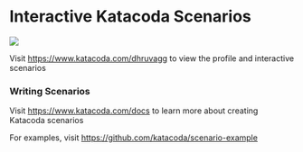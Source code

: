 # Interactive Katacoda Scenarios

[![](http://shields.katacoda.com/katacoda/dhruvagg/count.svg)](https://www.katacoda.com/dhruvagg "Get your profile on Katacoda.com")

Visit https://www.katacoda.com/dhruvagg to view the profile and interactive scenarios

### Writing Scenarios
Visit https://www.katacoda.com/docs to learn more about creating Katacoda scenarios

For examples, visit https://github.com/katacoda/scenario-example
